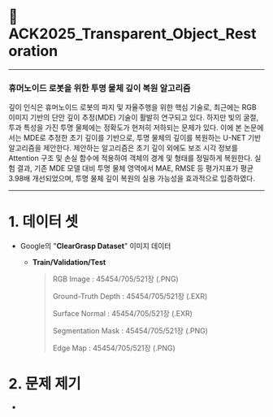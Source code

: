# 🥇 ACK2025_Transparent_Object_Restoration

---
### 휴머노이드 로봇을 위한 투명 물체 깊이 복원 알고리즘

깊이 인식은 휴머노이드 로봇의 파지 및 자율주행을 위한 핵심 기술로, 최근에는 RGB 이미지 기반의 단안 깊이 추정(MDE) 기술이 활발히 연구되고 있다.
하지만 빛의 굴절, 투과 특성을 가진 투명 물체에는 정확도가 현저히 저하되는 문제가 있다. 
이에 본 논문에서는 MDE로 추정한 초기 깊이를 기반으로, 투명 물체의 깊이를 복원하는 U-NET 기반 알고리즘을 제안한다.
제안하는 알고리즘은 초기 깊이 외에도 보조 시각 정보를 Attention 구조 및 손실 함수에 적용하여 객체의 경계 및 형태를 정밀하게 복원한다.
실험 결과, 기존 MDE 모델 대비 투명 물체 영역에서 MAE, RMSE 등 평가지표가 평균 3.98배 개선되었으며, 투명 물체 깊이 복원의 실용 가능성을 효과적으로 입증하였다.

---

# 1. 데이터 셋
- Google의 "**ClearGrasp Dataset**" 이미지 데이터

  - **Train/Validation/Test**
    
    > RGB Image : 45454/705/521장 (.PNG)
    >
    > Ground-Truth Depth :  45454/705/521장 (.EXR)
    >
    > Surface Normal : 45454/705/521장 (.EXR)
    >
    > Segmentation Mask : 45454/705/521장 (.PNG)
    >
    > Edge Map : 45454/705/521장 (.PNG)

# 2. 문제 제기

- 
